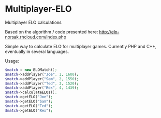 # Multiplayer-ELO
Multiplayer ELO calculations

Based on the algorithm / code presented here: http://elo-norsak.rhcloud.com/index.php

Simple way to calculate ELO for multiplayer games. Currently PHP and C++, eventually in several languages.

Usage:

```php
$match = new ELOMatch();
$match->addPlayer("Joe", 1, 1600);
$match->addPlayer("Sam", 2, 1550);
$match->addPlayer("Ted", 3, 1520);
$match->addPlayer("Rex", 4, 1439);
$match->calculateELOs();
$match->getELO("Joe");
$match->getELO("Sam");
$match->getELO("Ted");
$match->getELO("Rex");
```
